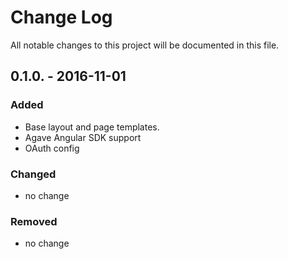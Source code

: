 # Change Log
All notable changes to this project will be documented in this file.

## 0.1.0. - 2016-11-01

### Added
- Base layout and page templates.
- Agave Angular SDK support
- OAuth config

### Changed
- no change 

### Removed
- no change